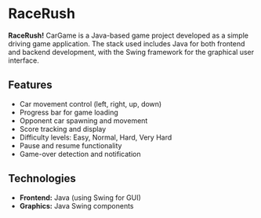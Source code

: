 # RaceRush

**RaceRush!** CarGame is a Java-based game project developed as a simple driving game application. The stack used includes Java for both frontend and backend development, with the Swing framework for the graphical user interface.

## Features
- Car movement control (left, right, up, down)
- Progress bar for game loading
- Opponent car spawning and movement
- Score tracking and display
- Difficulty levels: Easy, Normal, Hard, Very Hard
- Pause and resume functionality
- Game-over detection and notification

## Technologies
- **Frontend:** Java (using Swing for GUI)
- **Graphics:** Java Swing components

